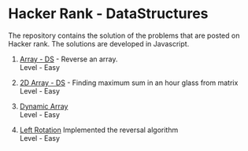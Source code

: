 # Hacker Rank - DataStructures

The repository contains the solution of the problems that are posted on Hacker rank. The solutions are developed in Javascript.

1. [Array - DS](https://github.com/Namratasanger/HackerRank-DataStructures/blob/master/Array-DS.js) - Reverse an array. <br/>
    Level - Easy

2. [2D Array - DS](https://github.com/Namratasanger/HackerRank-DataStructures/blob/master/2D%20Array%20-%20DS.js) - Finding maximum sum in an hour glass from matrix <br/>
    Level - Easy
    
3. [Dynamic Array](https://github.com/Namratasanger/HackerRank-DataStructures/blob/master/DynamicArray.js) <br/>
    Level - Easy
    
4. [Left Rotation](https://github.com/Namratasanger/HackerRank-DataStructures/blob/master/LeftRotation.js) Implemented the reversal algorithm <br/>
    Level - Easy
